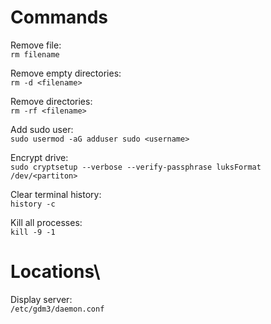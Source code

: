 # Commands
Remove file:\
`rm filename`

Remove empty directories:\
`rm -d <filename>`

Remove directories:\
`rm -rf <filename>`

Add sudo user:\
`sudo usermod -aG adduser sudo <username>`

Encrypt drive:\
`sudo cryptsetup --verbose --verify-passphrase luksFormat /dev/<partiton>`

Clear terminal history:\
`history -c`

Kill all processes:\
`kill -9 -1`

# Locations\
Display server:\
`/etc/gdm3/daemon.conf`
